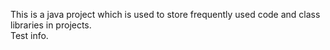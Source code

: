 This is a java project which is used to store frequently used code and class libraries in projects.\
Test info.